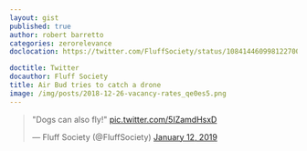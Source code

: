 ```yaml
---
layout: gist
published: true
author: robert barretto
categories: zerorelevance
doclocation: https://twitter.com/FluffSociety/status/1084144609981227009

doctitle: Twitter
docauthor: Fluff Society
title: Air Bud tries to catch a drone
image: /img/posts/2018-12-26-vacancy-rates_qe0es5.png
---
```

<blockquote class="twitter-tweet" data-lang="en"><p lang="en" dir="ltr">&quot;Dogs can also fly!&quot; <a href="https://t.co/5IZamdHsxD">pic.twitter.com/5IZamdHsxD</a></p>&mdash; Fluff Society (@FluffSociety) <a href="https://twitter.com/FluffSociety/status/1084144609981227009?ref_src=twsrc%5Etfw">January 12, 2019</a></blockquote>
<script async src="https://platform.twitter.com/widgets.js" charset="utf-8"></script>
